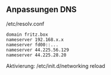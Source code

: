 ## Anpassungen DNS ##

/etc/resolv.conf
```
domain fritz.box
nameserver 192.168.x.x
nameserver fd00::...
nameserver 44.225.56.129
nameserver 44.225.28.20
```
Aktivierung: /etc/init.d/networking reload
